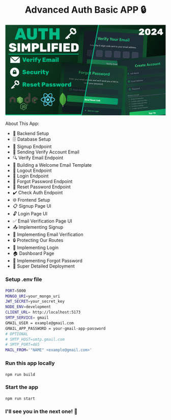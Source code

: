 <h1 align="center">Advanced Auth Basic APP 🔒 </h1>

![Demo App](/frontend/public/screenshot-for-readme.png)

About This App:

-   🔧 Backend Setup
-   🗄️ Database Setup
-   🔐 Signup Endpoint
-   📧 Sending Verify Account Email
-   🔍 Verify Email Endpoint
-   📄 Building a Welcome Email Template
-   🚪 Logout Endpoint
-   🔑 Login Endpoint
-   🔄 Forgot Password Endpoint
-   🔁 Reset Password Endpoint
-   ✔️ Check Auth Endpoint
-   🌐 Frontend Setup
-   📋 Signup Page UI
-   🔓 Login Page UI
-   ✅ Email Verification Page UI
-   📤 Implementing Signup
-   📧 Implementing Email Verification
-   🔒 Protecting Our Routes
-   🔑 Implementing Login
-   🏠 Dashboard Page
-   🔄 Implementing Forgot Password
-   🚀 Super Detailed Deployment

### Setup .env file

```bash
PORT=5000
MONGO_URI=your_mongo_uri
JWT_SECRET=your_secret_key
NODE_ENV=development
CLIENT_URL= http://localhost:5173
SMTP_SERVICE= gmail
GMAIL_USER = example@gmail.com
GMAIL_APP_PASSWORD = your-gmail-app-password
# OPTIONAL
# SMTP_HOST=smtp.gmail.com
# SMTP_PORT=465
MAIL_FROM='"NAME" <example@gmail.com>'
```

### Run this app locally

```shell
npm run build
```

### Start the app

```shell
npm run start
```

### I'll see you in the next one! 🚀
